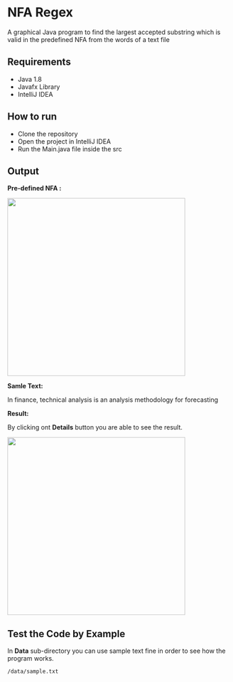 # NFA Regex


A graphical Java program to find the largest accepted substring which is valid in the predefined NFA from the words of a text file


## Requirements


- Java 1.8
- Javafx Library
- IntelliJ IDEA


## How to run
* Clone the repository
* Open the project in IntelliJ IDEA
* Run the Main.java file inside the src


## Output


**Pre-defined NFA :**

<img src="https://user-images.githubusercontent.com/47594854/143494526-49138319-6acd-416c-ab2a-f93d61687fa4.png" width="400">

**Samle Text:**

In finance, technical analysis is an analysis methodology for forecasting

**Result:**

By clicking ont **Details** button you are able to see the result.

<img src="https://user-images.githubusercontent.com/47594854/143494818-1a98c712-f465-4dd4-bf66-bf947c982586.png" width="400">


## Test the Code by Example


In **Data** sub-directory you can use sample text fine in order to see how the program works.

``/data/sample.txt``
